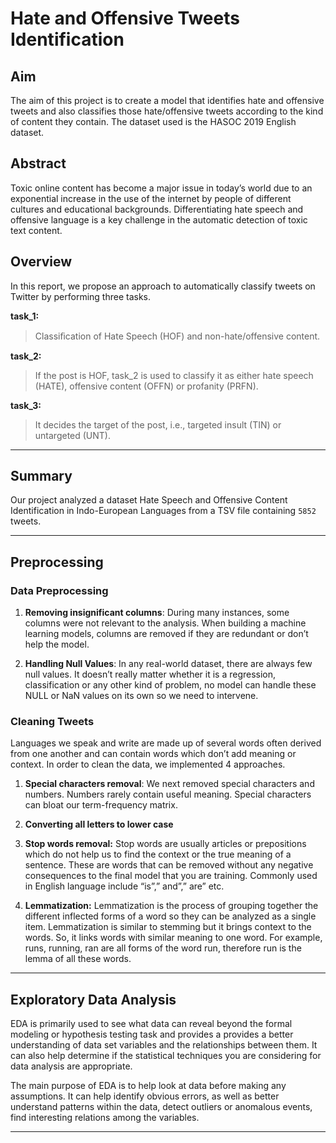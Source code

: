 # Hate and Offensive Tweets Identification

## Aim

The aim of this project is to create a model that identifies hate and offensive tweets and also classifies those hate/offensive tweets according to the kind of content they contain.
The dataset used is the HASOC 2019 English dataset.

## Abstract

Toxic online content has become a major issue in today’s world due to an exponential increase in the use of the internet by people of different cultures and educational backgrounds. Differentiating hate speech and offensive language is a key challenge in the automatic detection of toxic text content.

## Overview

In this report, we propose an approach to automatically classify tweets on Twitter by performing three tasks.

**task_1:**
> Classiﬁcation of Hate Speech (HOF) and non-hate/offensive content.

**task_2:**
> If the post is HOF, task_2 is used to classify it as either hate speech (HATE), offensive content (OFFN) or profanity (PRFN).

**task_3:**
> It decides the target of the post, i.e., targeted insult (TIN) or untargeted (UNT).

---

## Summary

Our project analyzed a dataset Hate Speech and Offensive Content Identification in Indo-European Languages from a TSV file containing ```5852``` tweets.

---

## Preprocessing

### Data Preprocessing

1. **Removing insignificant columns**: During many instances, some columns were not relevant to the analysis. When building a machine learning models, columns are removed if they are redundant or don’t help the model.

2. **Handling Null Values**: In any real-world dataset, there are always few null values. It doesn’t really matter whether it is a regression, classification or any other kind of problem, no model can handle these NULL or NaN values on its own so we need to intervene.

### Cleaning Tweets

Languages we speak and write are made up of several words often derived from one another and can contain words which don’t add meaning or context. In order to clean the data, we implemented 4 approaches.

1. **Special characters removal**: We next removed special characters and numbers. Numbers rarely contain useful meaning. Special characters can bloat our term-frequency matrix.

2. **Converting all letters to lower case**

3. **Stop words removal:** Stop words are usually articles or prepositions which do not help us to find the context or the true meaning of a sentence. These are words that can be removed without any negative consequences to the final model that you are training. Commonly used in English language include “is”,” and”,” are” etc.

4. **Lemmatization:** Lemmatization is the process of grouping together the different inflected forms of a word so they can be analyzed as a single item. Lemmatization is similar to stemming but it brings context to the words. So, it links words with similar meaning to one word. For example, runs, running, ran are all forms of the word run, therefore run is the lemma of all these words.

---

## Exploratory Data Analysis

EDA is primarily used to see what data can reveal beyond the formal modeling or hypothesis testing task and provides a provides a better understanding of data set variables and the relationships between them. It can also help determine if the statistical techniques you are considering for data analysis are appropriate.

The main purpose of EDA is to help look at data before making any assumptions. It can help identify obvious errors, as well as better understand patterns within the data, detect outliers or anomalous events, find interesting relations among the variables.

---
